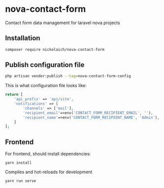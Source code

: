 # nova-contact-form

Contact form data management for laravel nova projects

## Installation

```bash
composer require nickolaich/nova-contact-form
```

## Publish configuration file

```bash
php artisan vendor:publish --tag=nova-contact-form-config
```

This is what configuration file looks like:

```php
return [
    'api_prefix' => 'api/site',
    'notifications' => [
        'channels' => ['mail'],
        'recipient_email'=>env('CONTACT_FORM_RECIPIENT_EMAIL', ''),
        'recipient_name'=>env('CONTACT_FORM_RECIPIENT_NAME', 'Admin'),
    ]
];
```

## Frontend

For frontend, should install dependencies:

```
yarn install
```

Compiles and hot-reloads for development

```
yarn run serve
```
